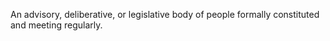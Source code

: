 An advisory, deliberative, or legislative body of people formally constituted and meeting regularly.
